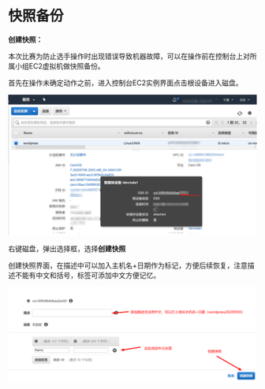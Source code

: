 # 快照备份

**创建快照：**

本次比赛为防止选手操作时出现错误导致机器故障，可以在操作前在控制台上对所属小组EC2虚拟机做快照备份。

首先在操作未确定动作之前，进入控制台EC2实例界面点击根设备进入磁盘。

![&#x627E;&#x5230;&#x4E3B;&#x673A;&#x6839;&#x5377;](../.gitbook/assets/image%20%2812%29.png)

右键磁盘，弹出选择框，选择**创建快照**

创建快照界面，在描述中可以加入主机名+日期作为标记，方便后续恢复，注意描述不能有中文和括号，标签可添加中文方便记忆。

![](../.gitbook/assets/image%20%2811%29.png)



